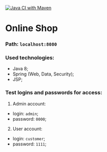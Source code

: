 [![Java CI with Maven](https://github.com/DKharchenko25/OnlineShop_SpringData_SpringWeb_SpringSecurity_JSP/actions/workflows/maven.yml/badge.svg)](https://github.com/DKharchenko25/OnlineShop_SpringData_SpringWeb_SpringSecurity_JSP/actions/workflows/maven.yml)
# Online Shop

### Path: ```localhost:8080```

### Used technologies:
 - Java 8;
 - Spring (Web, Data, Security);
 - JSP;

### Test logins and passwords for access:

1. Admin account:

- login: ```admin```;
- password: ```0000```;

2. User account:

- login: ```customer```;
- password: ```1111```;
